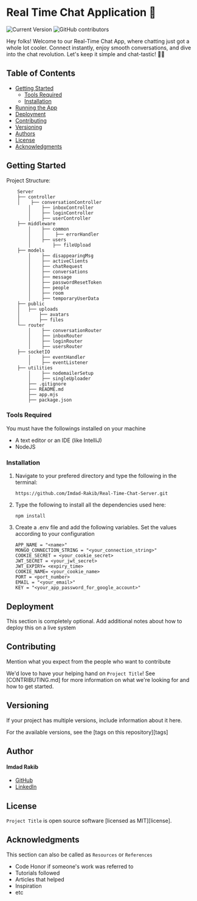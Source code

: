 # Real Time Chat Application 🚀

![Current Version](https://img.shields.io/badge/version-v0.1-blue)
![GitHub contributors](https://img.shields.io/github/contributors/madhur-taneja/README-Template)

Hey folks! Welcome to our Real-Time Chat App, where chatting just got a whole lot cooler. Connect instantly, enjoy smooth conversations, and dive into the chat revolution. Let's keep it simple and chat-tastic! 💬✨

## Table of Contents
- [Getting Started](#getting-started)
	- [Tools Required](#tools-required)
	- [Installation](#installation)
- [Running the App](#running-the-app)
- [Deployment](#deployment)
- [Contributing](#contributing)
- [Versioning](#versioning)
- [Authors](#authors)
- [License](#license)
- [Acknowledgments](#acknowledgments)

## Getting Started

Project Structure:
```
	Server
	├── controller
	│    ├── conversationController
        │    ├── inboxController
        │    ├── loginController
        │    ├── userController 		
	├── middleware
        │    ├── common
        │    │    ├── errorHandler
        │    ├── users
        │        ├── fileUpload
	├── models
        │    ├── disappearingMsg
        │    ├── activeClients
        │    ├── chatRequest
        │    ├── conversations
        │    ├── message
        │    ├── passwordResetToken
        │    ├── people
        │    ├── room
        │    ├── temporaryUserData
	├── public
	│   ├── uploads
	│   	├── avatars
	│       ├── files
	└── router
        │    ├── conversationRouter
        │    ├── inboxRouter
        │    ├── loginRouter
        │    ├── usersRouter
	├── socketIO
        │    ├── eventHandler
        │    ├── eventListener
	├── utilities
        │    ├── nodemailerSetup
        │    ├── singleUploader
        ├── .gitignore
        ├── README.md
        ├── app.mjs
        ├── package.json
```

### Tools Required

You must have the followings installed on your machine

* A text editor or an IDE (like IntelliJ)
* NodeJS 

### Installation

1. Navigate to your prefered directory and type the following in the terminal:
   
   ```
   https://github.com/Imdad-Rakib/Real-Time-Chat-Server.git
   ```

2. Type the following to install all the dependencies used here:

   ```
   npm install
   ```
3. Create a .env file and add the following variables. Set the values according to your configuration
   ```
   APP_NAME = "<name>"
   MONGO_CONNECTION_STRING = "<your_connection_string>"
   COOKIE_SECRET = <your_cookie_secret> 
   JWT_SECRET = <your_jwt_secret> 
   JWT_EXPIRY= <expiry_time>
   COOKIE_NAME= <your_cookie_name>
   PORT = <port_number> 
   EMAIL = "<your_email>"
   KEY = "<your_app_password_for_google_account>" 
   ```

## Deployment

This section is completely optional. Add additional notes about how to deploy this on a live system

## Contributing

Mention what you expect from the people who want to contribute

We'd love to have your helping hand on `Project Title`! See [CONTRIBUTING.md] for more information on what we're looking for and how to get started.

## Versioning

If your project has multiple versions, include information about it here. 

For the available versions, see the [tags on this repository][tags]

## Author

#### Imdad Rakib
* [GitHub](https://github.com/Imdad-Rakib)
* [LinkedIn](https://www.linkedin.com/in/imdad-rakib-a213bb212/)

## License

`Project Title` is open source software [licensed as MIT][license].

## Acknowledgments

This section can also be called as `Resources` or `References`

* Code Honor if someone's work was referred to
* Tutorials followed
* Articles that helped
* Inspiration
* etc


